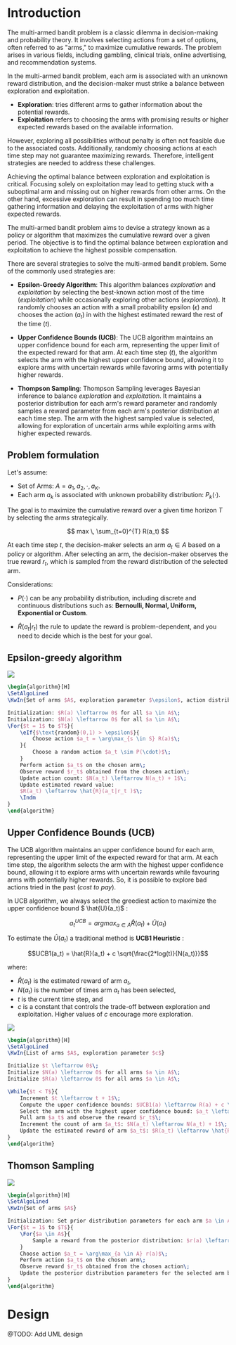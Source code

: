 # Introduction

The multi-armed bandit problem is a classic dilemma in decision-making and probability theory. It involves selecting actions from a set of options, often referred to as "arms," to maximize cumulative rewards. The problem arises in various fields, including gambling, clinical trials, online advertising, and recommendation systems.

In the multi-armed bandit problem, each arm is associated with an unknown reward distribution, and the decision-maker must strike a balance between exploration and exploitation. 

* **Exploration**: tries different arms to gather information about the potential rewards.
* **Exploitation** refers to choosing the arms with promising results or higher expected rewards based on the available information.


However, exploring all possibilities without penalty is often not feasible due to the associated costs. Additionally, randomly choosing actions at each time step may not guarantee maximizing rewards. Therefore, intelligent strategies are needed to address these challenges.

Achieving the optimal balance between exploration and exploitation is critical. Focusing solely on exploitation may lead to getting stuck with a suboptimal arm and missing out on higher rewards from other arms. On the other hand, excessive exploration can result in spending too much time gathering information and delaying the exploitation of arms with higher expected rewards.

The multi-armed bandit problem aims to devise a strategy known as a policy or algorithm that maximizes the cumulative reward over a given period. The objective is to find the optimal balance between exploration and exploitation to achieve the highest possible compensation.

There are several strategies to solve the multi-armed bandit problem. Some of the commonly used strategies are:

* **Epsilon-Greedy Algorithm**: This algorithm balances *exploration* and *exploitation* by selecting the best-known action most of the time (*exploitation*) while occasionally exploring other actions (*exploration*). It randomly chooses an action with a small probability epsilon ($\epsilon$) and chooses the action ($a_t$) in  with the highest estimated reward the rest of the time ($t$).

* **Upper Confidence Bounds (UCB)**: The UCB algorithm maintains an upper confidence bound for each arm, representing the upper limit of the expected reward for that arm. At each time step ($t$), the algorithm selects the arm with the highest upper confidence bound, allowing it to explore arms with uncertain rewards while favoring arms with potentially higher rewards.

* **Thompson Sampling**: Thompson Sampling leverages Bayesian inference to balance *exploration* and *exploitation*. It maintains a posterior distribution for each arm's reward parameter and randomly samples a reward parameter from each arm's posterior distribution at each time step. The arm with the highest sampled value is selected, allowing for exploration of uncertain arms while exploiting arms with higher expected rewards.


## Problem formulation

Let's assume:

* Set of Arms: $A = {a_1,a_2,\cdot,a_K}$.
* Each arm $a_k$ is associated with unknown probability distribution: $P_k(\cdot)$.

The goal is to maximize the cumulative reward over a given time horizon $T$ by selecting the arms strategically.

$$ max \, \sum_{t=0}^{T} R(a_t)  $$ 

At each time step $t$, the decision-maker selects an arm $a_t \in A$ based on a policy or algorithm. After selecting an arm, the decision-maker observes the true reward $r_t$, which is sampled from the reward distribution of the selected arm.

Considerations:

* $P(\cdot)$ can be any probability distribution, including discrete and continuous distributions such as: **Bernoulli, Normal, Uniform, Exponential or Custom**. 

* $\hat{R}(a_t|r_t )$ the rule to update the reward is problem-dependent, and you need to decide which is the best for your goal.


## Epsilon-greedy algorithm

![](./docs/epsilon-greedy.png)

```tex
\begin{algorithm}[H]
\SetAlgoLined
\KwIn{Set of arms $A$, exploration parameter $\epsilon$, action distribution $P(\cdot)$}

Initialization: $R(a) \leftarrow 0$ for all $a \in A$\;
Initialization: $N(a) \leftarrow 0$ for all $a \in A$\;
\For{$t = 1$ to $T$}{
    \eIf{$\text{random}(0,1) > \epsilon$}{
        Choose action $a_t = \arg\max_{s \in S} R(a)$\;
    }{
        Choose a random action $a_t \sim P(\cdot)$\;
    }
    Perform action $a_t$ on the chosen arm\;
    Observe reward $r_t$ obtained from the chosen action\;
    Update action count: $N(a_t) \leftarrow N(a_t) + 1$\;
    Update estimated reward value:
    $R(a_t) \leftarrow \hat{R}(a_t|r_t )$\;
    \Indm
}
\end{algorithm}
```


## Upper Confidence Bounds (UCB)

The UCB algorithm maintains an upper confidence bound for each arm, representing the upper limit of the expected reward for that arm. At each time step, the algorithm selects the arm with the highest upper confidence bound, allowing it to explore arms with uncertain rewards while favouring arms with potentially higher rewards. So, it is possible to explore bad actions tried in the past (*cost to pay*).

In UCB algorithm, we always select the greediest action to maximize the upper confidence bound $ \hat{U}(a_t)$ :

$$a_{t}^{UCB} = argmax_{a \in A} \hat{R}(a_t) + \hat{U}(a_t)$$


To estimate the $\hat{U}(a_t)$ a traditional method is **UCB1 Heuristic** :

$$UCB1(a_t) = \hat{R}(a_t) + c \sqrt{\frac{2*log(t)}{N(a_t)}}$$

where:
* $\hat{R}(a_t)$ is the estimated reward of arm $a_t$,
* $N(a_t)$ is the number of times arm $a_t$ has been selected,
* $t$ is the current time step, and
* $c$ is a constant that controls the trade-off between exploration and exploitation. Higher values of $c$ encourage more exploration.

![](./docs/ucb1.png)

```tex
\begin{algorithm}[H]
\SetAlgoLined
\KwIn{List of arms $A$, exploration parameter $c$}

Initialize $t \leftarrow 0$\;
Initialize $N(a) \leftarrow 0$ for all arms $a \in A$\;
Initialize $R(a) \leftarrow 0$ for all arms $a \in A$\;

\While{$t < T$}{
    Increment $t \leftarrow t + 1$\;
    Compute the upper confidence bounds: $UCB1(a) \leftarrow R(a) + c \sqrt{\frac{2\log(t)}{N(a) + \epsilon}}$ for all arms $a \in A$\;
    Select the arm with the highest upper confidence bound: $a_t \leftarrow \arg\max_{a \in A} UCB1(a)$\;
    Pull arm $a_t$ and observe the reward $r_t$\;
    Increment the count of arm $a_t$: $N(a_t) \leftarrow N(a_t) + 1$\;
    Update the estimated reward of arm $a_t$: $R(a_t) \leftarrow \hat{R}(a_t|r_t )$\;
}
\end{algorithm}
```

## Thomson Sampling

![](./docs/thomoson_sampling.png)

```tex
\begin{algorithm}[H]
\SetAlgoLined
\KwIn{Set of arms $A$}

Initialization: Set prior distribution parameters for each arm $a \in A$\;
\For{$t = 1$ to $T$}{
    \For{$a \in A$}{
        Sample a reward from the posterior distribution: $r(a) \leftarrow$ sample a reward from $P(a)$ based on the current posterior parameters\;
    }
    Choose action $a_t = \arg\max_{a \in A} r(a)$\;
    Perform action $a_t$ on the chosen arm\;
    Observe reward $r_t$ obtained from the chosen action\;
    Update the posterior distribution parameters for the selected arm based on the observed reward\;
}
\end{algorithm}
```

# Design

@TODO: Add UML design 



